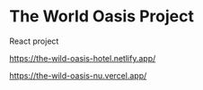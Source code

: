 # The World Oasis Project

React project

https://the-wild-oasis-hotel.netlify.app/

https://the-wild-oasis-nu.vercel.app/
